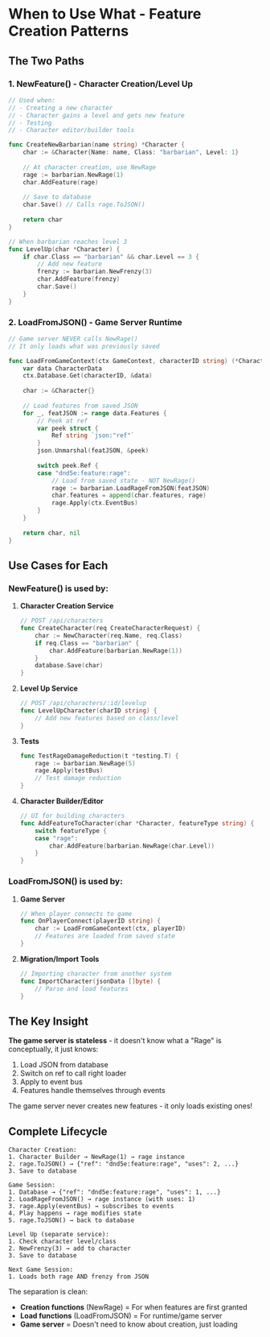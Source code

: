 # When to Use What - Feature Creation Patterns

## The Two Paths

### 1. NewFeature() - Character Creation/Level Up

```go
// Used when:
// - Creating a new character
// - Character gains a level and gets new feature
// - Testing
// - Character editor/builder tools

func CreateNewBarbarian(name string) *Character {
    char := &Character{Name: name, Class: "barbarian", Level: 1}
    
    // At character creation, use NewRage
    rage := barbarian.NewRage(1)
    char.AddFeature(rage)
    
    // Save to database
    char.Save() // Calls rage.ToJSON()
    
    return char
}

// When barbarian reaches level 3
func LevelUp(char *Character) {
    if char.Class == "barbarian" && char.Level == 3 {
        // Add new feature
        frenzy := barbarian.NewFrenzy(3)
        char.AddFeature(frenzy)
        char.Save()
    }
}
```

### 2. LoadFromJSON() - Game Server Runtime

```go
// Game server NEVER calls NewRage()
// It only loads what was previously saved

func LoadFromGameContext(ctx GameContext, characterID string) (*Character, error) {
    var data CharacterData
    ctx.Database.Get(characterID, &data)
    
    char := &Character{}
    
    // Load features from saved JSON
    for _, featJSON := range data.Features {
        // Peek at ref
        var peek struct {
            Ref string `json:"ref"`
        }
        json.Unmarshal(featJSON, &peek)
        
        switch peek.Ref {
        case "dnd5e:feature:rage":
            // Load from saved state - NOT NewRage()
            rage := barbarian.LoadRageFromJSON(featJSON)
            char.features = append(char.features, rage)
            rage.Apply(ctx.EventBus)
        }
    }
    
    return char, nil
}
```

## Use Cases for Each

### NewFeature() is used by:

1. **Character Creation Service**
   ```go
   // POST /api/characters
   func CreateCharacter(req CreateCharacterRequest) {
       char := NewCharacter(req.Name, req.Class)
       if req.Class == "barbarian" {
           char.AddFeature(barbarian.NewRage(1))
       }
       database.Save(char)
   }
   ```

2. **Level Up Service**
   ```go
   // POST /api/characters/:id/levelup
   func LevelUpCharacter(charID string) {
       // Add new features based on class/level
   }
   ```

3. **Tests**
   ```go
   func TestRageDamageReduction(t *testing.T) {
       rage := barbarian.NewRage(5)
       rage.Apply(testBus)
       // Test damage reduction
   }
   ```

4. **Character Builder/Editor**
   ```go
   // UI for building characters
   func AddFeatureToCharacter(char *Character, featureType string) {
       switch featureType {
       case "rage":
           char.AddFeature(barbarian.NewRage(char.Level))
       }
   }
   ```

### LoadFromJSON() is used by:

1. **Game Server**
   ```go
   // When player connects to game
   func OnPlayerConnect(playerID string) {
       char := LoadFromGameContext(ctx, playerID)
       // Features are loaded from saved state
   }
   ```

2. **Migration/Import Tools**
   ```go
   // Importing character from another system
   func ImportCharacter(jsonData []byte) {
       // Parse and load features
   }
   ```

## The Key Insight

**The game server is stateless** - it doesn't know what a "Rage" is conceptually, it just knows:
1. Load JSON from database
2. Switch on ref to call right loader
3. Apply to event bus
4. Features handle themselves through events

The game server never creates new features - it only loads existing ones!

## Complete Lifecycle

```
Character Creation:
1. Character Builder → NewRage(1) → rage instance
2. rage.ToJSON() → {"ref": "dnd5e:feature:rage", "uses": 2, ...}
3. Save to database

Game Session:
1. Database → {"ref": "dnd5e:feature:rage", "uses": 1, ...}
2. LoadRageFromJSON() → rage instance (with uses: 1)
3. rage.Apply(eventBus) → subscribes to events
4. Play happens → rage modifies state
5. rage.ToJSON() → back to database

Level Up (separate service):
1. Check character level/class
2. NewFrenzy(3) → add to character
3. Save to database

Next Game Session:
1. Loads both rage AND frenzy from JSON
```

The separation is clean:
- **Creation functions** (NewRage) = For when features are first granted
- **Load functions** (LoadFromJSON) = For runtime/game server
- **Game server** = Doesn't need to know about creation, just loading